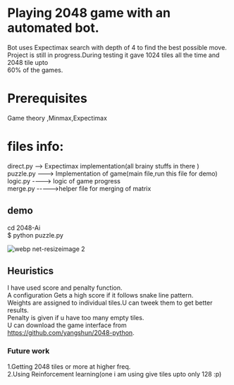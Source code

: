 # Playing 2048 game with an automated bot.
Bot uses Expectimax search with depth of 4 to find the best possible move.
Project is still in progress.During testing it gave  1024 tiles all the time and 2048 tile upto <br />
60% of the games.


# Prerequisites
Game theory ,Minmax,Expectimax

# files info:
direct.py --> Expectimax implementation(all brainy stuffs in there )<br />
puzzle.py ---> Implementation of game(main file,run this file for demo)<br />
logic.py ----> logic of game progress<br />
merge.py ----->helper file for merging of matrix<br />



## demo

cd 2048-Ai<br />
$ python puzzle.py

![webp net-resizeimage 2](https://user-images.githubusercontent.com/17298412/31058099-8a9077a4-a70b-11e7-99bb-e55cd540bb6d.png)




## Heuristics
I have used score and penalty function.<br />
A configuration Gets a high score if it follows snake line pattern.<br />
Weights are assigned to individual tiles.U can tweek them to get better results.<br />
Penalty is given if u have too many empty tiles.<br />
U can download the game interface from https://github.com/yangshun/2048-python.

### Future work
1.Getting 2048  tiles or more at higher freq.<br />
2.Using Reinforcement learning(one i am using give tiles upto only 128 :p)


